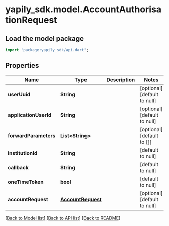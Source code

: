 # yapily_sdk.model.AccountAuthorisationRequest

## Load the model package
```dart
import 'package:yapily_sdk/api.dart';
```

## Properties
Name | Type | Description | Notes
------------ | ------------- | ------------- | -------------
**userUuid** | **String** |  | [optional] [default to null]
**applicationUserId** | **String** |  | [optional] [default to null]
**forwardParameters** | **List&lt;String&gt;** |  | [optional] [default to []]
**institutionId** | **String** |  | [default to null]
**callback** | **String** |  | [default to null]
**oneTimeToken** | **bool** |  | [default to null]
**accountRequest** | [**AccountRequest**](AccountRequest.md) |  | [optional] [default to null]

[[Back to Model list]](../README.md#documentation-for-models) [[Back to API list]](../README.md#documentation-for-api-endpoints) [[Back to README]](../README.md)


